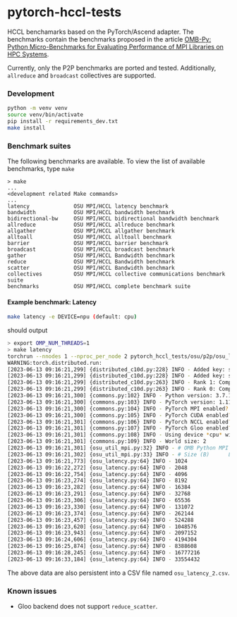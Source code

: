 # pytorch-hccl-tests

HCCL benchamarks based on the PyTorch/Ascend adapter. The benchmarks contain the benchmarks proposed in the article [OMB-Py: Python Micro-Benchmarks for Evaluating Performance of MPI Libraries on HPC Systems](https://arxiv.org/pdf/2110.10659.pdf).


Currently, only the P2P benchmarks are ported and tested. Additionally, `allreduce` and `broadcast` collectives are supported.

### Development

```bash
python -m venv venv
source venv/bin/activate
pip install -r requirements_dev.txt
make install
```


### Benchmark suites

The following benchmarks are available. To view the list of available benchmarks, type `make`


```
> make
...
<development related Make commands>
...
latency              OSU MPI/HCCL latency benchmark
bandwidth            OSU MPI/HCCL bandwidth benchmark
bidirectional-bw     OSU MPI/HCCL bidirectional bandwidth benchmark
allreduce            OSU MPI/HCCL allreduce benchmark
allgather            OSU MPI/HCCL allgather benchmark
alltoall             OSU MPI/HCCL alltoall benchmark
barrier              OSU MPI/HCCL barrier benchmark
broadcast            OSU MPI/HCCL broadcast benchmark
gather               OSU MPI/HCCL Bandwidth benchmark
reduce               OSU MPI/HCCL Bandwidth benchmark
scatter              OSU MPI/HCCL Bandwidth benchmark
collectives          OSU MPI/HCCL collective communications benchmark suite
benchmarks           OSU MPI/HCCL complete benchmark suite
```


#### Example benchmark: Latency

```bash
make latency -e DEVICE=npu (default: cpu)
```

should output

```bash
> export OMP_NUM_THREADS=1
> make latency
torchrun --nnodes 1 --nproc_per_node 2 pytorch_hccl_tests/osu/p2p/osu_latency.py --device cpu
WARNING:torch.distributed.run:
[2023-06-13 09:16:21,299] {distributed_c10d.py:228} INFO - Added key: store_based_barrier_key:1 to store for rank: 1
[2023-06-13 09:16:21,299] {distributed_c10d.py:228} INFO - Added key: store_based_barrier_key:1 to store for rank: 0
[2023-06-13 09:16:21,299] {distributed_c10d.py:263} INFO - Rank 1: Completed store-based barrier for key:store_based_barrier_key:1 with 2 nodes.
[2023-06-13 09:16:21,299] {distributed_c10d.py:263} INFO - Rank 0: Completed store-based barrier for key:store_based_barrier_key:1 with 2 nodes.
[2023-06-13 09:16:21,300] {commons.py:102} INFO - Python version: 3.7.10
[2023-06-13 09:16:21,300] {commons.py:103} INFO - PyTorch version: 1.11.0+cpu
[2023-06-13 09:16:21,300] {commons.py:104} INFO - PyTorch MPI enabled?: False
[2023-06-13 09:16:21,300] {commons.py:105} INFO - PyTorch CUDA enabled?: False
[2023-06-13 09:16:21,301] {commons.py:106} INFO - PyTorch NCCL enabled?: False
[2023-06-13 09:16:21,301] {commons.py:107} INFO - PyTorch Gloo enabled?: True
[2023-06-13 09:16:21,301] {commons.py:108} INFO - Using device *cpu* with *gloo* backend
[2023-06-13 09:16:21,301] {commons.py:109} INFO - World size: 2
[2023-06-13 09:16:21,301] {osu_util_mpi.py:32} INFO - # OMB Python MPI Latency Test
[2023-06-13 09:16:21,302] {osu_util_mpi.py:33} INFO - # Size (B)      Latency (us)
[2023-06-13 09:16:21,773] {osu_latency.py:64} INFO - 1024                   21.39
[2023-06-13 09:16:22,272] {osu_latency.py:64} INFO - 2048                   22.63
[2023-06-13 09:16:22,754] {osu_latency.py:64} INFO - 4096                   21.49
[2023-06-13 09:16:23,274] {osu_latency.py:64} INFO - 8192                   23.53
[2023-06-13 09:16:23,282] {osu_latency.py:64} INFO - 16384                  28.48
[2023-06-13 09:16:23,291] {osu_latency.py:64} INFO - 32768                  38.55
[2023-06-13 09:16:23,306] {osu_latency.py:64} INFO - 65536                  59.47
[2023-06-13 09:16:23,330] {osu_latency.py:64} INFO - 131072                 99.48
[2023-06-13 09:16:23,374] {osu_latency.py:64} INFO - 262144                183.47
[2023-06-13 09:16:23,457] {osu_latency.py:64} INFO - 524288                350.05
[2023-06-13 09:16:23,620] {osu_latency.py:64} INFO - 1048576               682.47
[2023-06-13 09:16:23,943] {osu_latency.py:64} INFO - 2097152              1370.95
[2023-06-13 09:16:24,606] {osu_latency.py:64} INFO - 4194304              2779.32
[2023-06-13 09:16:25,874] {osu_latency.py:64} INFO - 8388608              5424.14
[2023-06-13 09:16:28,245] {osu_latency.py:64} INFO - 16777216            10074.96
[2023-06-13 09:16:33,184] {osu_latency.py:64} INFO - 33554432            21090.99
```

The above data are also persistent into a CSV file named `osu_latency_2.csv`.

### Known issues

* Gloo backend does not support `reduce_scatter`.
